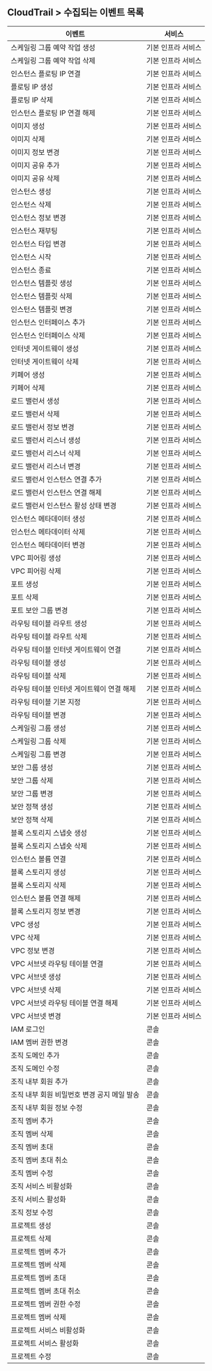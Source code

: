 ## CloudTrail > 수집되는 이벤트 목록

|이벤트|서비스|
| --- | --- |
|스케일링 그룹 예약 작업 생성|기본 인프라 서비스|
|스케일링 그룹 예약 작업 삭제|기본 인프라 서비스|
|인스턴스 플로팅 IP 연결|기본 인프라 서비스|
|플로팅 IP 생성|기본 인프라 서비스|
|플로팅 IP 삭제|기본 인프라 서비스|
|인스턴스 플로팅 IP 연결 해제|기본 인프라 서비스|
|이미지 생성|기본 인프라 서비스|
|이미지 삭제|기본 인프라 서비스|
|이미지 정보 변경|기본 인프라 서비스|
|이미지 공유 추가|기본 인프라 서비스|
|이미지 공유 삭제|기본 인프라 서비스|
|인스턴스 생성|기본 인프라 서비스|
|인스턴스 삭제|기본 인프라 서비스|
|인스턴스 정보 변경|기본 인프라 서비스|
|인스턴스 재부팅|기본 인프라 서비스|
|인스턴스 타입 변경|기본 인프라 서비스|
|인스턴스 시작|기본 인프라 서비스|
|인스턴스 종료|기본 인프라 서비스|
|인스턴스 템플릿 생성|기본 인프라 서비스|
|인스턴스 템플릿 삭제|기본 인프라 서비스|
|인스턴스 템플릿 변경|기본 인프라 서비스|
|인스턴스 인터페이스 추가|기본 인프라 서비스|
|인스턴스 인터페이스 삭제|기본 인프라 서비스|
|인터넷 게이트웨이 생성|기본 인프라 서비스|
|인터넷 게이트웨이 삭제|기본 인프라 서비스|
|키페어 생성|기본 인프라 서비스|
|키페어 삭제|기본 인프라 서비스|
|로드 밸런서 생성|기본 인프라 서비스|
|로드 밸런서 삭제|기본 인프라 서비스|
|로드 밸런서 정보 변경|기본 인프라 서비스|
|로드 밸런서 리스너 생성|기본 인프라 서비스|
|로드 밸런서 리스너 삭제|기본 인프라 서비스|
|로드 밸런서 리스너 변경|기본 인프라 서비스|
|로드 밸런서 인스턴스 연결 추가|기본 인프라 서비스|
|로드 밸런서 인스턴스 연결 해제|기본 인프라 서비스|
|로드 밸런서 인스턴스 활성 상태 변경|기본 인프라 서비스|
|인스턴스 메타데이터 생성|기본 인프라 서비스|
|인스턴스 메타데이터 삭제|기본 인프라 서비스|
|인스턴스 메타데이터 변경|기본 인프라 서비스|
|VPC 피어링 생성|기본 인프라 서비스|
|VPC 피어링 삭제|기본 인프라 서비스|
|포트 생성|기본 인프라 서비스|
|포트 삭제|기본 인프라 서비스|
|포트 보안 그룹 변경|기본 인프라 서비스|
|라우팅 테이블 라우트 생성|기본 인프라 서비스|
|라우팅 테이블 라우트 삭제|기본 인프라 서비스|
|라우팅 테이블 인터넷 게이트웨이 연결|기본 인프라 서비스|
|라우팅 테이블 생성|기본 인프라 서비스|
|라우팅 테이블 삭제|기본 인프라 서비스|
|라우팅 테이블 인터넷 게이트웨이 연결 해제|기본 인프라 서비스|
|라우팅 테이블 기본 지정|기본 인프라 서비스|
|라우팅 테이블 변경|기본 인프라 서비스|
|스케일링 그룹 생성|기본 인프라 서비스|
|스케일링 그룹 삭제|기본 인프라 서비스|
|스케일링 그룹 변경|기본 인프라 서비스|
|보안 그룹 생성|기본 인프라 서비스|
|보안 그룹 삭제|기본 인프라 서비스|
|보안 그룹 변경|기본 인프라 서비스|
|보안 정책 생성|기본 인프라 서비스|
|보안 정책 삭제|기본 인프라 서비스|
|블록 스토리지 스냅숏 생성|기본 인프라 서비스|
|블록 스토리지 스냅숏 삭제|기본 인프라 서비스|
|인스턴스 볼륨 연결|기본 인프라 서비스|
|블록 스토리지 생성|기본 인프라 서비스|
|블록 스토리지 삭제|기본 인프라 서비스|
|인스턴스 볼륨 연결 해제|기본 인프라 서비스|
|블록 스토리지 정보 변경|기본 인프라 서비스|
|VPC 생성|기본 인프라 서비스|
|VPC 삭제|기본 인프라 서비스|
|VPC 정보 변경|기본 인프라 서비스|
|VPC 서브넷 라우팅 테이블 연결|기본 인프라 서비스|
|VPC 서브넷 생성|기본 인프라 서비스|
|VPC 서브넷 삭제|기본 인프라 서비스|
|VPC 서브넷 라우팅 테이블 연결 해제|기본 인프라 서비스|
|VPC 서브넷 변경|기본 인프라 서비스|
|IAM 로그인|콘솔|
|IAM 멤버 권한 변경|콘솔|
|조직 도메인 추가|콘솔|
|조직 도메인 수정|콘솔|
|조직 내부 회원 추가|콘솔|
|조직 내부 회원 비밀번호 변경 공지 메일 발송|콘솔|
|조직 내부 회원 정보 수정|콘솔|
|조직 멤버 추가|콘솔|
|조직 멤버 삭제|콘솔|
|조직 멤버 초대|콘솔|
|조직 멤버 초대 취소|콘솔|
|조직 멤버 수정|콘솔|
|조직 서비스 비활성화|콘솔|
|조직 서비스 활성화|콘솔|
|조직 정보 수정|콘솔|
|프로젝트 생성|콘솔|
|프로젝트 삭제|콘솔|
|프로젝트 멤버 추가|콘솔|
|프로젝트 멤버 삭제|콘솔|
|프로젝트 멤버 초대|콘솔|
|프로젝트 멤버 초대 취소|콘솔|
|프로젝트 멤버 권한 수정|콘솔|
|프로젝트 멤버 삭제|콘솔|
|프로젝트 서비스 비활성화|콘솔|
|프로젝트 서비스 활성화|콘솔|
|프로젝트 수정|콘솔|